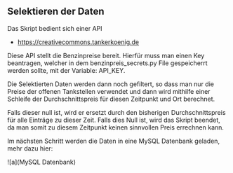 ## Selektieren der Daten

Das Skript bedient sich einer API

- https://creativecommons.tankerkoenig.de

Diese API stellt die Benzinpreise bereit. Hierfür muss man einen Key beantragen,
welcher in dem benzinpreis_secrets.py File gespeicherrt werden sollte, mit der
Variable: API_KEY.


Die Selektierten Daten werden dann noch gefiltert, so dass man nur die Preise
der offenen Tankstellen verwendet und dann wird mithilfe einer Schleife der
Durchschnittspreis für diesen Zeitpunkt und Ort berechnet.

Falls dieser null ist, wird er ersetzt durch den bisherigen Durchschnittspreis
für alle Einträge zu dieser Zeit. Falls dies Null ist, wird das Skript beendet,
da man somit zu diesem Zeitpunkt keinen sinnvollen Preis errechnen kann. 

Im nächsten Schritt werden die Daten in eine MySQL Datenbank geladen, mehr dazu hier:

![a](MySQL Datenbank)
